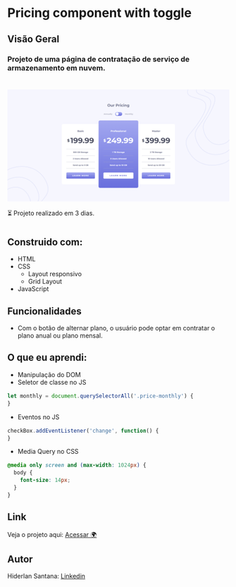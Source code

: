 # Pricing component with toggle



## Visão Geral

### Projeto de uma página de contratação de serviço de armazenamento em nuvem. 

#

![](./images/toggle-component.png)

⏳ Projeto realizado em 3 dias.
#
## Construido com:
- HTML
- CSS
  - Layout responsivo
  - Grid Layout
- JavaScript

## Funcionalidades
- Com o botão de alternar plano, o usuário pode optar em contratar o plano anual ou plano mensal.

## O que eu aprendi:
- Manipulação do DOM
- Seletor de classe no JS
```js
let monthly = document.querySelectorAll('.price-monthly') {
}
```
- Eventos no JS 
```js
checkBox.addEventListener('change', function() {
}
```
- Media Query no CSS

```css
@media only screen and (max-width: 1024px) {
  body {
    font-size: 14px;
  }
}
```


## Link

Veja o projeto aqui: [Acessar 🌍](https://devhiderlan.github.io/pricing-component-with-toggle/)

## Autor

Hiderlan Santana: [Linkedin](https://www.linkedin.com/in/hiderlan-santana/)
